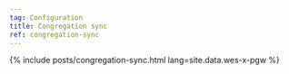 ```yaml
---
tag: Configuration
title: Congregation sync
ref: congregation-sync
---
```


{% include posts/congregation-sync.html lang=site.data.wes-x-pgw %}
